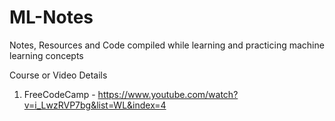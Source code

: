 # ML-Notes
Notes, Resources and Code compiled while learning and practicing machine learning concepts

Course or Video Details

1. FreeCodeCamp - https://www.youtube.com/watch?v=i_LwzRVP7bg&list=WL&index=4
